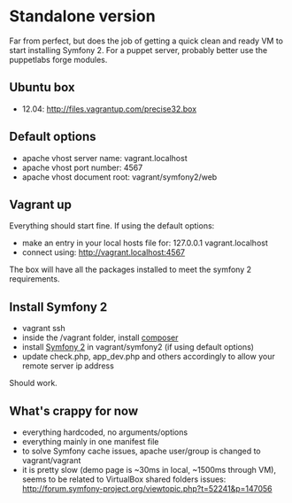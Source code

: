 # Standalone version

Far from perfect, but does the job of getting a quick clean and ready VM to start installing Symfony 2.
For a puppet server, probably better use the puppetlabs forge modules.

## Ubuntu box

* 12.04: http://files.vagrantup.com/precise32.box

## Default options

* apache vhost server name: vagrant.localhost
* apache vhost port number: 4567
* apache vhost document root: vagrant/symfony2/web

## Vagrant up

Everything should start fine. 
If using the default options:

* make an entry in your local hosts file for: 127.0.0.1 vagrant.localhost
* connect using: http://vagrant.localhost:4567

The box will have all the packages installed to meet the symfony 2 requirements.

## Install Symfony 2

* vagrant ssh 
* inside the /vagrant folder, install [composer](http://getcomposer.org/)
* install [Symfony 2](http://symfony.com/doc/current/quick_tour/the_big_picture.html) in vagrant/symfony2 (if using default options)
* update check.php, app_dev.php and others accordingly to allow your remote server ip address

Should work.

## What's crappy for now

* everything hardcoded, no arguments/options
* everything mainly in one manifest file
* to solve Symfony cache issues, apache user/group is changed to vagrant/vagrant
* it is pretty slow (demo page is ~30ms in local, ~1500ms through VM), seems to be related to VirtualBox shared folders issues: http://forum.symfony-project.org/viewtopic.php?t=52241&p=147056